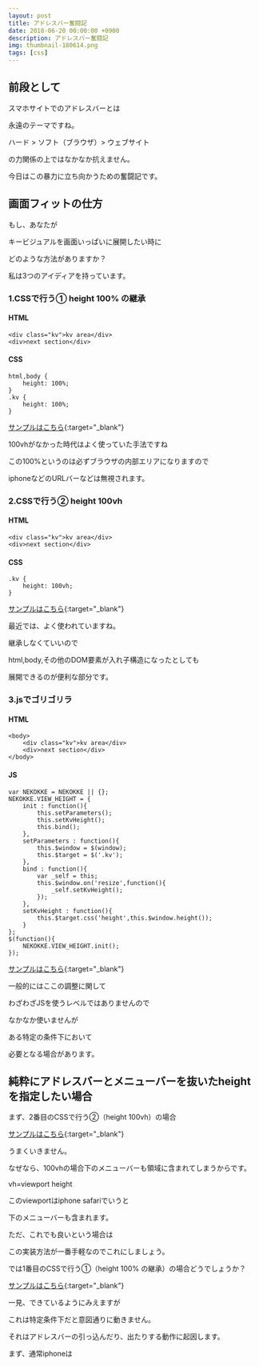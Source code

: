 ```yaml
---
layout: post
title: アドレスバー奮闘記
date: 2018-06-20 00:00:00 +0900
description: アドレスバー奮闘記
img: thumbnail-180614.png
tags: [css]
---
```

<style>
	* {
		word-break: break-all;
	}
</style>

## 前段として

スマホサイトでのアドレスバーとは

永遠のテーマですね。

ハード > ソフト（ブラウザ）> ウェブサイト

の力関係の上ではなかなか抗えません。

今日はこの暴力に立ち向かうための奮闘記です。

## 画面フィットの仕方

もし、あなたが

キービジュアルを画面いっぱいに展開したい時に

どのような方法がありますか？

私は3つのアイディアを持っています。

### 1.CSSで行う① height 100% の継承

#### HTML
```
<div class="kv">kv area</div>
<div>next section</div>
```

#### CSS
```
html,body {
	height: 100%;
}
.kv {
	height: 100%;
}
```

[サンプルはこちら](/sample/vh/index1.html "　"){:target="_blank"}

100vhがなかった時代はよく使っていた手法ですね

この100%というのは必ずブラウザの内部エリアになりますので

iphoneなどのURLバーなどは無視されます。

### 2.CSSで行う② height 100vh

#### HTML
```
<div class="kv">kv area</div>
<div>next section</div>
```

#### CSS
```
.kv {
	height: 100vh;
}
```

[サンプルはこちら](/sample/vh/index2.html "　"){:target="_blank"}

最近では、よく使われていますね。

継承しなくていいので

html,body,その他のDOM要素が入れ子構造になったとしても

展開できるのが便利な部分です。

### 3.jsでゴリゴリラ

#### HTML
```
<body>
	<div class="kv">kv area</div>
	<div>next section</div>
</body>
```

#### JS
```
var NEKOKKE = NEKOKKE || {};
NEKOKKE.VIEW_HEIGHT = {
	init : function(){
		this.setParameters();
		this.setKvHeight();
		this.bind();
	},
	setParameters : function(){
		this.$window = $(window);
		this.$target = $('.kv');
	},
	bind : function(){
		var _self = this;
		this.$window.on('resize',function(){
			_self.setKvHeight();
		});
	},
	setKvHeight : function(){
		this.$target.css('height',this.$window.height());
	}
};
$(function(){
	NEKOKKE.VIEW_HEIGHT.init();
});
```

[サンプルはこちら](/sample/vh/index3.html "　"){:target="_blank"}

一般的にはここの調整に関して

わざわざJSを使うレベルではありませんので

なかなか使いませんが

ある特定の条件下において

必要となる場合があります。

## 純粋にアドレスバーとメニューバーを抜いたheightを指定したい場合

まず、2番目のCSSで行う②（height 100vh）の場合

[サンプルはこちら](/sample/vh/index2.html "　"){:target="_blank"}

うまくいきません。

なぜなら、100vhの場合下のメニューバーも領域に含まれてしまうからです。

vh=viewport height

このviewportはiphone safariでいうと

下のメニューバーも含まれます。

ただ、これでも良いという場合は

この実装方法が一番手軽なのでこれにしましょう。

では1番目のCSSで行う①（height 100% の継承）の場合どうでしょうか？

[サンプルはこちら](/sample/vh/index1.html "　"){:target="_blank"}

一見、できているようにみえますが

これは特定条件下だと意図通りに動きません。

それはアドレスバーの引っ込んだり、出たりする動作に起因します。

まず、通常iphoneは

